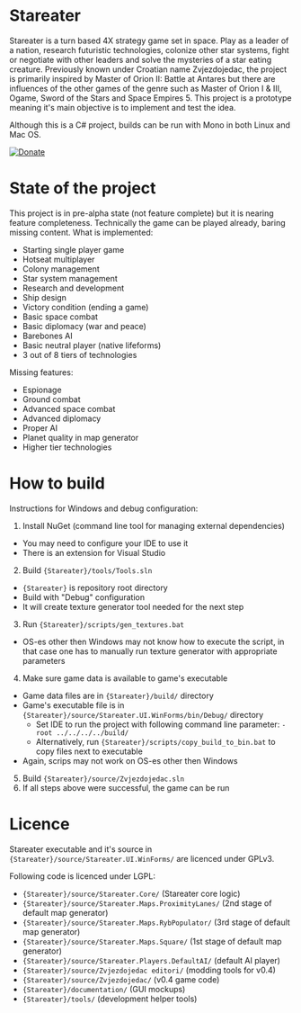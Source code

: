 # Stareater

Stareater is a turn based 4X strategy game set in space. Play as a leader of a nation, research futuristic technologies, colonize other star systems, fight or negotiate with other leaders and solve the mysteries of a star eating creature. Previously known under Croatian name Zvjezdojedac, the project is primarily inspired by Master of Orion II: Battle at Antares but there are influences of the other games of the genre such as Master of Orion I & III, Ogame, Sword of the Stars and Space Empires 5. This project is a prototype meaning it's main objective is to implement and test the idea.

Although this is a C# project, builds can be run with Mono in both Linux and Mac OS.

[![Donate](https://img.shields.io/badge/Donate-PayPal-green.svg)](https://www.paypal.me/IvanKravarscan/5)

# State of the project

This project is in pre-alpha state (not feature complete) but it is nearing feature completeness. Technically the game can be played already, baring missing content. What is implemented:
* Starting single player game
* Hotseat multiplayer
* Colony management
* Star system management
* Research and development
* Ship design
* Victory condition (ending a game)
* Basic space combat
* Basic diplomacy (war and peace)
* Barebones AI
* Basic neutral player (native lifeforms)
* 3 out of 8 tiers of technologies

Missing features:
* Espionage
* Ground combat
* Advanced space combat
* Advanced diplomacy
* Proper AI
* Planet quality in map generator
* Higher tier technologies

# How to build

Instructions for Windows and debug configuration:

1. Install NuGet (command line tool for managing external dependencies)
  * You may need to configure your IDE to use it
  * There is an extension for Visual Studio
2. Build `{Stareater}/tools/Tools.sln`
  * `{Stareater}` is repository root directory
  * Build with "Debug" configuration
  * It will create texture generator tool needed for the next step
3. Run `{Stareater}/scripts/gen_textures.bat`
  * OS-es other then Windows may not know how to execute the script, in that case one has to manually run texture generator with appropriate parameters
4. Make sure game data is available to game's executable
  * Game data files are in `{Stareater}/build/` directory
  * Game's executable file is in `{Stareater}/source/Stareater.UI.WinForms/bin/Debug/` directory
    * Set IDE to run the project with following command line parameter: `-root ../../../../build/`
    * Alternatively, run `{Stareater}/scripts/copy_build_to_bin.bat` to copy files next to executable
  * Again, scrips may not work on OS-es other then Windows
5. Build `{Stareater}/source/Zvjezdojedac.sln`
6. If all steps above were successful, the game can be run

# Licence

Stareater executable and it's source in `{Stareater}/source/Stareater.UI.WinForms/` are licenced under GPLv3.

Following code is licenced under LGPL:
* `{Stareater}/source/Stareater.Core/` (Stareater core logic)
* `{Stareater}/source/Stareater.Maps.ProximityLanes/` (2nd stage of default map generator)
* `{Stareater}/source/Stareater.Maps.RybPopulator/` (3rd stage of default map generator)
* `{Stareater}/source/Stareater.Maps.Square/` (1st stage of default map generator)
* `{Stareater}/source/Stareater.Players.DefaultAI/` (default AI player)
* `{Stareater}/source/Zvjezdojedac editori/` (modding tools for v0.4)
* `{Stareater}/source/Zvjezdojedac/` (v0.4 game code)
* `{Stareater}/documentation/` (GUI mockups)
* `{Stareater}/tools/` (development helper tools)
